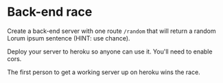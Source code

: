 # Back-end race

Create a back-end server with one route `/random` that will return
a random Lorum ipsum sentence (HINT: use chance).

Deploy your server to heroku so anyone can use it. You'll need to
enable cors.

The first person to get a working server up on heroku wins the race.
